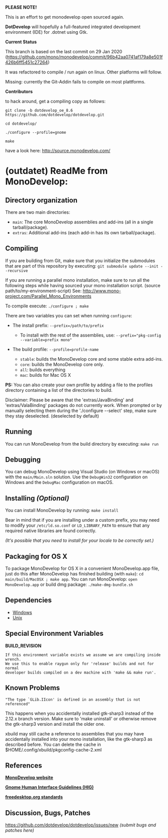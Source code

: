 **PLEASE NOTE!**

This is an effort to get monodevelop open sourced again.

**DotDevelop** will hopefully a full-featured integrated development environment (IDE) for .dotnet using Gtk.

**Current Status**

This branch is based on the last commit on 29 Jan 2020 (https://github.com/mono/monodevelop/commit/96b42aa0741af179a8e501f426b6ff5451c27264)

It was refactored to compile / run again on linux. Other platforms will follow.

Missing: currently the Git-Addin fails to compile on most plattforms.

**Contributors**

to hack around, get a compiling copy as follows:

```
git clone -b dotdevelop_oe_8.6 https://github.com/dotdevelop/dotdevelop.git

cd dotdevelop/

./configure --profile=gnome

make

```

have a look here: http://source.monodevelop.com/

# (outdatet) ReadMe from MonoDevelop:

Directory organization
----------------------

There are two main directories:

 * `main`: The core MonoDevelop assemblies and add-ins (all in a single
    tarball/package).
 * `extras`: Additional add-ins (each add-in has its own
    tarball/package).

Compiling
---------

If you are building from Git, make sure that you initialize the submodules
that are part of this repository by executing:
`git submodule update --init --recursive`

If you are running a parallel mono installation, make sure to run all the following steps
while having sourced your mono installation script. (source path/to/my-environment-script)
See: http://www.mono-project.com/Parallel_Mono_Environments

To compile execute:
`./configure ; make`

There are two variables you can set when running `configure`:

* The install prefix: `--prefix=/path/to/prefix`

  * To install with the rest of the assemblies, use:
  `--prefix="pkg-config --variable=prefix mono"`

* The build profile: `--profile=profile-name`

  * `stable`: builds the MonoDevelop core and some stable extra add-ins.
  * `core`: builds the MonoDevelop core only.
  * `all`: builds everything
  * `mac`: builds for Mac OS X

**PS:** You can also create your own profile by adding a file to the profiles directory containing a list of the directories to build.

Disclaimer: Please be aware that the 'extras/JavaBinding' and 'extras/ValaBinding' packages do not currently work. When prompted or by manually selecting them during the './configure --select' step, make sure they stay deselected. (deselected by default)

Running
-------

You can run MonoDevelop from the build directory by executing:
`make run`

Debugging
---------

You can debug MonoDevelop using Visual Studio (on Windows or macOS) with the
`main/Main.sln` solution. Use the `DebugWin32` configuration on Windows and the
`DebugMac` configuration on macOS.

Installing *(Optional)*
----------

You can install MonoDevelop by running:
`make install`

Bear in mind that if you are installing under a custom prefix, you may need to modify your `/etc/ld.so.conf` or `LD_LIBRARY_PATH` to ensure that any required native libraries are found correctly.

*(It's possible that you need to install for your locale to be
correctly set.)*

Packaging for OS X
-----------------

To package MonoDevelop for OS X in a convenient MonoDevelop.app
file, just do this after MonoDevelop has finished building (with
`make`): `cd main/build/MacOSX ; make app`.
You can run MonoDevelop: `open MonoDevelop.app` or build dmg package: `./make-dmg-bundle.sh`

Dependencies
------------

- [Windows](https://github.com/mono/md-website/blob/gh-pages/developers/building-monodevelop.md#prerequisites-and-source)
- [Unix](http://www.monodevelop.com/developers/building-monodevelop/#linux)

Special Environment Variables
-----------------------------

**BUILD_REVISION**

	If this environment variable exists we assume we are compiling inside wrench.
	We use this to enable raygun only for 'release' builds and not for normal
	developer builds compiled on a dev machine with 'make && make run'.


Known Problems
-----------------------------

```
"The type `GLib.IIcon' is defined in an assembly that is not referenced"
```

This happens when you accidentally installed gtk-sharp3 instead of the 2.12.x branch version.
Make sure to 'make uninstall' or otherwise remove the gtk-sharp3 version and install the older one.

xbuild may still cache a reference to assemblies that you may have accidentally installed into your mono installation,
like the gtk-sharp3 as described before. You can delete the cache in $HOME/.config/xbuild/pkgconfig-cache-2.xml



References
----------

**[MonoDevelop website](http://www.monodevelop.com)**

**[Gnome Human Interface Guidelines (HIG)](https://developer.gnome.org/hig/stable/)**

**[freedesktop.org standards](http://freedesktop.org/Standards/)**

Discussion, Bugs, Patches
-------------------------

https://github.com/dotdevelop/dotdevelop/issues/new *(submit bugs and patches here)*

